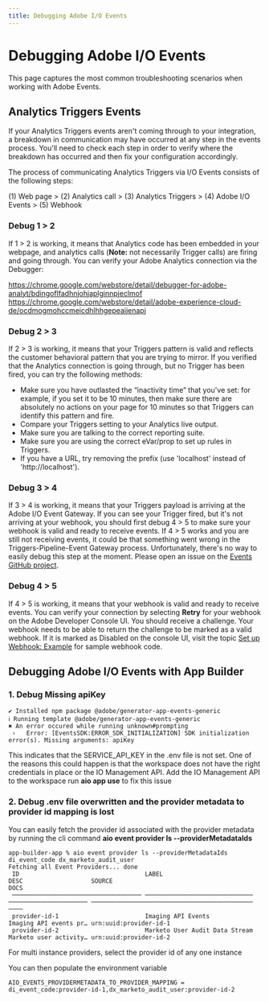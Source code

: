 ```yaml
---
title: Debugging Adobe I/O Events 
---
```


# Debugging Adobe I/O Events

This page captures the most common troubleshooting scenarios when working with Adobe Events.

## Analytics Triggers Events

If your Analytics Triggers events aren't coming through to your integration, a breakdown in communication may have occurred at any step in the events process. You'll need to check each step in order to verify where the breakdown has occurred and then fix your configuration accordingly.

The process of communicating Analytics Triggers via I/O Events consists of the following steps:

(1) Web page > (2) Analytics call > (3) Analytics Triggers > (4) Adobe I/O Events > (5) Webhook

### Debug 1 > 2

If 1 > 2 is working, it means that Analytics code has been embedded in your webpage, and analytics calls (**Note:** not necessarily Trigger calls) are firing and going through.
You can verify your Adobe Analytics connection via the Debugger:

https://chrome.google.com/webstore/detail/debugger-for-adobe-analyt/bdingoflfadhnjohjaplginnpjeclmof
https://chrome.google.com/webstore/detail/adobe-experience-cloud-de/ocdmogmohccmeicdhlhhgepeaijenapj

### Debug 2 > 3

If 2 > 3 is working, it means that your Triggers pattern is valid and reflects the customer behavioral pattern that you are trying to mirror. If you verified that the Analytics connection is going through, but no Trigger has been fired, you can try the following methods:

- Make sure you have outlasted the &ldquo;inactivity time&rdquo; that you've set: for example, if you set it to be 10 minutes, then make sure there are absolutely no actions on your page for 10 minutes so that Triggers can identify this pattern and fire.
- Compare your Triggers setting to your Analytics live output.
- Make sure you are talking to the correct reporting suite.
- Make sure you are using the correct eVar/prop to set up rules in Triggers.
- If you have a URL, try removing the prefix (use 'localhost' instead of 'http://localhost').

### Debug 3 > 4

If 3 > 4 is working, it means that your Triggers payload is arriving at the Adobe I/O Event Gateway. If you can see your Trigger fired, but it's not arriving at your webhook, you should first debug 4 > 5 to make sure your webhook is valid and ready to receive events. If 4 > 5 works and you are still not receiving events, it could be that something went wrong in the Triggers-Pipeline-Event Gateway process. Unfortunately, there's no way to easily debug this step at the moment. Please open an issue on the [Events GitHub project](https://github.com/adobeio/adobeio-documentation).

### Debug 4 > 5

If 4 > 5 is working, it means that your webhook is valid and ready to receive events. You can verify your connection by selecting **Retry** for your webhook on the Adobe Developer Console UI. You should receive a challenge. Your webhook needs to be able to return the challenge to be marked as a valid webhook. If it is marked as Disabled on the console UI, visit the topic [Set up Webhook: Example](../guides/index.md#your-first-webhook) for sample webhook code.

## Debugging Adobe I/O Events with App Builder

### 1. Debug Missing apiKey

```shell
✔ Installed npm package @adobe/generator-app-events-generic
ℹ Running template @adobe/generator-app-events-generic
✖ An error occured while running unknown#prompting
 ›   Error: [EventsSDK:ERROR_SDK_INITIALIZATION] SDK initialization error(s). Missing arguments: apiKey
```

This indicates that the SERVICE_API_KEY in the .env file is not set. One of the reasons this could happen is that the workspace does not have the right credentials in place or the IO Management API.
Add the IO Management API to the workspace run **aio app use** to fix this issue

### 2. Debug .env file overwritten and the provider metadata to provider id mapping is lost

You can easily fetch the provider id associated with the provider metadata by running the cli command **aio event provider ls --providerMetadataIds**

```shell
app-builder-app % aio event provider ls --providerMetadataIds di_event_code dx_marketo_audit_user
Fetching all Event Providers... done
 ID                                   LABEL                          DESC                   SOURCE                                        DOCS
 ──────────────────────────────────── ────────────────────────────── ────────────────────── ───────────────────────────────────────────── ────
 provider-id-1                        Imaging API Events             Imaging API events pr… urn:uuid:provider-id-1     
 provider-id-2                        Marketo User Audit Data Stream Marketo user activity… urn:uuid:provider-id-2
```

For multi instance providers, select the provider id of any one instance

You can then populate the environment variable

```dotenv
AIO_EVENTS_PROVIDERMETADATA_TO_PROVIDER_MAPPING = di_event_code:provider-id-1,dx_marketo_audit_user:provider-id-2
```
